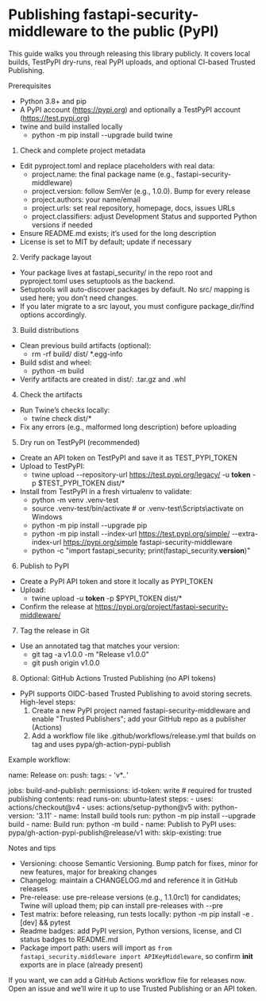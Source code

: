 # Publishing fastapi-security-middleware to the public (PyPI)

This guide walks you through releasing this library publicly. It covers local builds, TestPyPI dry-runs, real PyPI uploads, and optional CI-based Trusted Publishing.

Prerequisites
- Python 3.8+ and pip
- A PyPI account (https://pypi.org) and optionally a TestPyPI account (https://test.pypi.org)
- twine and build installed locally
  - python -m pip install --upgrade build twine

1) Check and complete project metadata
- Edit pyproject.toml and replace placeholders with real data:
  - project.name: the final package name (e.g., fastapi-security-middleware)
  - project.version: follow SemVer (e.g., 1.0.0). Bump for every release
  - project.authors: your name/email
  - project.urls: set real repository, homepage, docs, issues URLs
  - project.classifiers: adjust Development Status and supported Python versions if needed
- Ensure README.md exists; it’s used for the long description
- License is set to MIT by default; update if necessary

2) Verify package layout
- Your package lives at fastapi_security/ in the repo root and pyproject.toml uses setuptools as the backend.
- Setuptools will auto-discover packages by default. No src/ mapping is used here; you don’t need changes.
- If you later migrate to a src layout, you must configure package_dir/find options accordingly.

3) Build distributions
- Clean previous build artifacts (optional):
  - rm -rf build/ dist/ *.egg-info
- Build sdist and wheel:
  - python -m build
- Verify artifacts are created in dist/: .tar.gz and .whl

4) Check the artifacts
- Run Twine’s checks locally:
  - twine check dist/*
- Fix any errors (e.g., malformed long description) before uploading

5) Dry run on TestPyPI (recommended)
- Create an API token on TestPyPI and save it as TEST_PYPI_TOKEN
- Upload to TestPyPI:
  - twine upload --repository-url https://test.pypi.org/legacy/ -u __token__ -p $TEST_PYPI_TOKEN dist/*
- Install from TestPyPI in a fresh virtualenv to validate:
  - python -m venv .venv-test
  - source .venv-test/bin/activate  # or .venv-test\Scripts\activate on Windows
  - python -m pip install --upgrade pip
  - python -m pip install --index-url https://test.pypi.org/simple/ --extra-index-url https://pypi.org/simple fastapi-security-middleware
  - python -c "import fastapi_security; print(fastapi_security.__version__)"

6) Publish to PyPI
- Create a PyPI API token and store it locally as PYPI_TOKEN
- Upload:
  - twine upload -u __token__ -p $PYPI_TOKEN dist/*
- Confirm the release at https://pypi.org/project/fastapi-security-middleware/

7) Tag the release in Git
- Use an annotated tag that matches your version:
  - git tag -a v1.0.0 -m "Release v1.0.0"
  - git push origin v1.0.0

8) Optional: GitHub Actions Trusted Publishing (no API tokens)
- PyPI supports OIDC-based Trusted Publishing to avoid storing secrets. High-level steps:
  1. Create a new PyPI project named fastapi-security-middleware and enable "Trusted Publishers"; add your GitHub repo as a publisher (Actions)
  2. Add a workflow file like .github/workflows/release.yml that builds on tag and uses pypa/gh-action-pypi-publish

Example workflow:

name: Release
on:
  push:
    tags:
      - 'v*.*.*'

jobs:
  build-and-publish:
    permissions:
      id-token: write  # required for trusted publishing
      contents: read
    runs-on: ubuntu-latest
    steps:
      - uses: actions/checkout@v4
      - uses: actions/setup-python@v5
        with:
          python-version: '3.11'
      - name: Install build tools
        run: python -m pip install --upgrade build
      - name: Build
        run: python -m build
      - name: Publish to PyPI
        uses: pypa/gh-action-pypi-publish@release/v1
        with:
          skip-existing: true

Notes and tips
- Versioning: choose Semantic Versioning. Bump patch for fixes, minor for new features, major for breaking changes
- Changelog: maintain a CHANGELOG.md and reference it in GitHub releases
- Pre-release: use pre-release versions (e.g., 1.1.0rc1) for candidates; Twine will upload them; pip can install pre-releases with --pre
- Test matrix: before releasing, run tests locally: python -m pip install -e .[dev] && pytest
- Readme badges: add PyPI version, Python versions, license, and CI status badges to README.md
- Package import path: users will import as `from fastapi_security.middleware import APIKeyMiddleware`, so confirm __init__ exports are in place (already present)

If you want, we can add a GitHub Actions workflow file for releases now. Open an issue and we’ll wire it up to use Trusted Publishing or an API token.